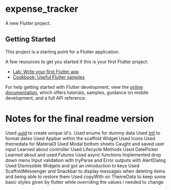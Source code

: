 # expense_tracker

A new Flutter project.

## Getting Started

This project is a starting point for a Flutter application.

A few resources to get you started if this is your first Flutter project:

- [Lab: Write your first Flutter app](https://docs.flutter.dev/get-started/codelab)
- [Cookbook: Useful Flutter samples](https://docs.flutter.dev/cookbook)

For help getting started with Flutter development, view the
[online documentation](https://docs.flutter.dev/), which offers tutorials,
samples, guidance on mobile development, and a full API reference.


# Notes for the final readme version

Used [uuid](https://pub.dev/packages/uuid) to create unique id's.
Used enums for dummy data
Used [intl](https://pub.dev/packages/intl) to format dates
Used Appbar within the scaffold Widget
Used Icons
Used themedata for Material3
Used Modal bottom sheets
Caught and saved user input
Learned about controller
Used Lifecycle Methods
Used DatePicker
Learned about and used Futures
Used async functions
Implemented drop down menu
Input validation with tryParse and Error outputs with AlertDialog
Used Dismissible Widgets and got an introduction to keys
Used ScaffoldMessenger and Snackbar to display messages when deleting items and being able to restore them
Used copyWith on ThemeData to keep some basic styles given by flutter while overriding the values i needed to change